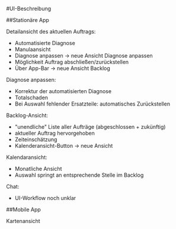 #UI-Beschreibung

##Stationäre App

Detailansicht des aktuellen Auftrags:
- Automatisierte Diagnose
- Manulaansicht
- Diagnose anpassen -> neue Ansicht Diagnose anpassen
- Möglichkeit Auftrag abschließen/zurückstellen
- Über App-Bar -> neue Ansicht Backlog

Diagnose anpassen:
- Korrektur der automatisierten Diagnose
- Totalschaden
- Bei Auswahl fehlender Ersatzteile: automatisches Zurückstellen

Backlog-Ansicht:
- "unendliche" Liste aller Aufträge (abgeschlossen + zukünftig)
- aktueller Auftrag hervorgehoben
- Zeiteinschätzung
- Kalenderansicht-Button -> neue Ansicht

Kalendaransicht:
- Monatliche Ansicht
- Auswahl springt an entsprechende Stelle im Backlog

Chat:
- UI-Workflow noch unklar

##Mobile App

Kartenansicht


